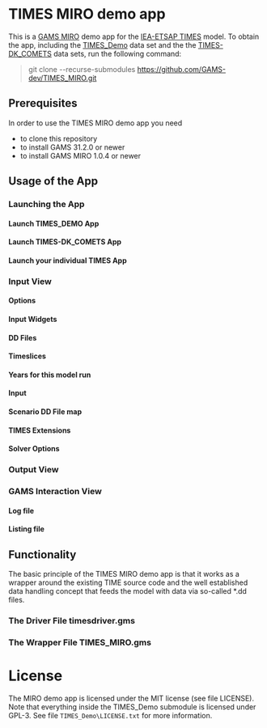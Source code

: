 # TIMES MIRO demo app
This is a [GAMS MIRO](https://gams.com/miro) demo app for the [IEA-ETSAP TIMES](https://github.com/etsap-TIMES/TIMES_model) model.
To obtain the app, including the [TIMES_Demo](https://github.com/etsap-TIMES/TIMES_Demo) data set and the the [TIMES-DK_COMETS](https://github.com/energy-modelling-club/TIMES-DK_COMETS) data sets, run the following command:
> git clone --recurse-submodules https://github.com/GAMS-dev/TIMES_MIRO.git

## Prerequisites
In order to use the TIMES MIRO demo app you need
* to clone this repository
* to install GAMS 31.2.0 or newer
* to install GAMS MIRO 1.0.4 or newer

## Usage of the App

### Launching the App

#### Launch TIMES_DEMO App

#### Launch TIMES-DK_COMETS App

#### Launch your individual TIMES App

### Input View

#### Options

#### Input Widgets

#### DD Files

#### Timeslices

#### Years for this model run

#### Input

#### Scenario DD File map

#### TIMES Extensions

#### Solver Options

### Output View

### GAMS Interaction View

#### Log file

#### Listing file

## Functionality
The basic principle of the TIMES MIRO demo app is that it works as a wrapper around the existing TIME source code and the well established data handling concept that feeds the model with data via so-called *.dd files.

### The Driver File timesdriver.gms

### The Wrapper File TIMES_MIRO.gms

# License
The MIRO demo app is licensed under the MIT license (see file LICENSE). Note that everything inside the TIMES_Demo submodule is licensed under GPL-3. See file `TIMES_Demo\LICENSE.txt` for more information.
